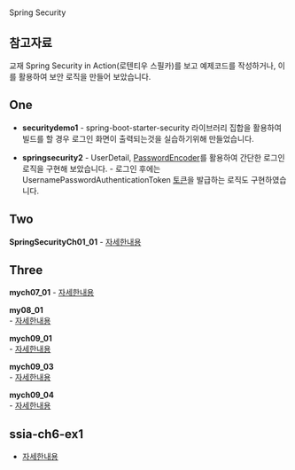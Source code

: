 #
Spring Security

## 참고자료
교재 Spring Security in Action(로텐티우 스필카)를 보고 예제코드를 작성하거나,  이를 활용하여 보안 로직을 만들어 보았습니다.



## One
- **securitydemo1**
        - spring-boot-starter-security 라이브러리 집합을 활용하여 빌드를 할 경우 로그인 화면이 출력되는것을 실습하기위해 만들었습니다.

- **springsecurity2**
        - UserDetail, [PasswordEncoder](https://github.com/imsukju/MyStudyNote/blob/main/SpringSecurity/PasswordEncoder.md)를 활용하여 간단한 로그인 로직을 구현해 보았습니다.
        - 로그인 후에는 UsernamePasswordAuthenticationToken [토큰](https://github.com/imsukju/MyStudyNote/blob/main/SpringSecurity/JWT%ED%86%A0%ED%81%B0.md)을 발급하는 로직도 구현하였습니다.




## Two
**SpringSecurityCh01_01**
    - [자세한내용](./Two/SpringSecurityCh01_01/README.md)



## Three

**mych07_01**
    - [자세한내용](./Three/mych07_01/README.md)   
   
**my08_01**  
    - [자세한내용](./Three/my08_01/README.md)   
   
**mych09_01**   
    - [자세한내용](./Three/mych09_01/README.md)   

**mych09_03**   
    - [자세한내용](./Three/mych09_03/README.md)   

**mych09_04**   
    - [자세한내용](./Three/mych09_04/README.md)   
   

## ssia-ch6-ex1
- [자세한내용](./ssia-ch6-ex1/README.md)